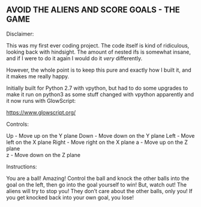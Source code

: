 ## AVOID THE  ALIENS AND SCORE GOALS - THE GAME

Disclaimer:

This was my first ever coding project. The code itself is kind of ridiculous, looking back with hindsight. The amount of nested ifs is somewhat insane, and if I were to do it again I would do it *very* differently. 

However, the whole point is to keep this pure and exactly how I built it, and it makes me really happy.

Initially built for Python 2.7 with vpython, but had to do some upgrades to make it run on python3 as some stuff changed with vpython apparently and it now runs with GlowScript:

https://www.glowscript.org/

Controls:

Up - Move up on the Y plane
Down - Move down on the Y plane
Left - Move left on the X plane
Right - Move right on the X plane
a - Move up on the Z plane	
z - Move down on the Z plane

Instructions:

You are a ball! Amazing! Control the ball and knock the other balls into the goal on the left, then go into the goal yourself to win! But, watch out! The aliens will try to stop you! They don’t care about the other balls, only you! If you get knocked back into your own goal, you lose! 
